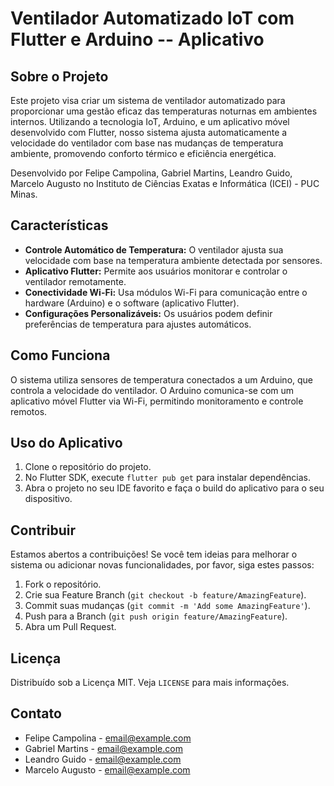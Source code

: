 # Ventilador Automatizado IoT com Flutter e Arduino -- Aplicativo

## Sobre o Projeto

Este projeto visa criar um sistema de ventilador automatizado para proporcionar uma gestão eficaz das temperaturas noturnas em ambientes internos. Utilizando a tecnologia IoT, Arduino, e um aplicativo móvel desenvolvido com Flutter, nosso sistema ajusta automaticamente a velocidade do ventilador com base nas mudanças de temperatura ambiente, promovendo conforto térmico e eficiência energética.

Desenvolvido por Felipe Campolina, Gabriel Martins, Leandro Guido, Marcelo Augusto no Instituto de Ciências Exatas e Informática (ICEI) - PUC Minas.

## Características

- **Controle Automático de Temperatura:** O ventilador ajusta sua velocidade com base na temperatura ambiente detectada por sensores.
- **Aplicativo Flutter:** Permite aos usuários monitorar e controlar o ventilador remotamente.
- **Conectividade Wi-Fi:** Usa módulos Wi-Fi para comunicação entre o hardware (Arduino) e o software (aplicativo Flutter).
- **Configurações Personalizáveis:** Os usuários podem definir preferências de temperatura para ajustes automáticos.

## Como Funciona

O sistema utiliza sensores de temperatura conectados a um Arduino, que controla a velocidade do ventilador. O Arduino comunica-se com um aplicativo móvel Flutter via Wi-Fi, permitindo monitoramento e controle remotos.


## Uso do Aplicativo

1. Clone o repositório do projeto.
2. No Flutter SDK, execute `flutter pub get` para instalar dependências.
3. Abra o projeto no seu IDE favorito e faça o build do aplicativo para o seu dispositivo.

## Contribuir

Estamos abertos a contribuições! Se você tem ideias para melhorar o sistema ou adicionar novas funcionalidades, por favor, siga estes passos:

1. Fork o repositório.
2. Crie sua Feature Branch (`git checkout -b feature/AmazingFeature`).
3. Commit suas mudanças (`git commit -m 'Add some AmazingFeature'`).
4. Push para a Branch (`git push origin feature/AmazingFeature`).
5. Abra um Pull Request.

## Licença

Distribuído sob a Licença MIT. Veja `LICENSE` para mais informações.

## Contato

- Felipe Campolina - email@example.com
- Gabriel Martins - email@example.com
- Leandro Guido - email@example.com
- Marcelo Augusto - email@example.com